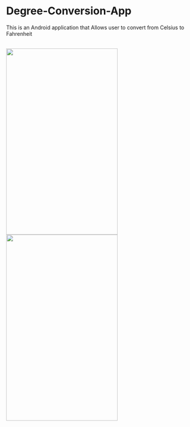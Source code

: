 # Degree-Conversion-App
<p>This is an Android application that Allows user to convert from Celsius to Fahrenheit</p>

<br>


<img src="[https://github.com/RubaAlHilal/Mobile-and-wireless-computing/assets/73358612/cf6e5274-560f-40a6-8b51-f6d8df89a7df](https://github.com/RubaAlHilal/Mobile-and-wireless-computing/assets/73358612/8b25a331-64f3-4c5e-ad86-78d18957a0f7)" width="300" height="500">

<img src="https://github.com/RubaAlHilal/Mobile-and-wireless-computing/assets/73358612/ce018af0-9c6d-4934-9c4d-81a72506a911" width="300" height="500">



